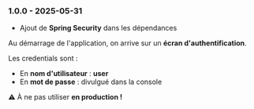### 1.0.0 - 2025-05-31

- Ajout de **Spring Security** dans les dépendances

Au démarrage de l'application, on arrive sur un **écran d'authentification**.

Les credentials sont : 

- En **nom d'utilisateur** : **user**
- En **mot de passe** : divulgué dans la console

:warning: À ne pas utiliser **en production !**

